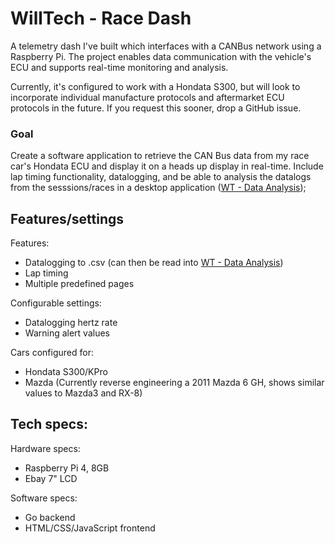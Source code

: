 # WillTech - Race Dash

A telemetry dash I've built which interfaces with a CANBus network using a Raspberry Pi. The project enables data communication with the vehicle's ECU and supports real-time monitoring and analysis.

Currently, it's configured to work with a Hondata S300, but will look to incorporate individual manufacture protocols and aftermarket ECU protocols in the future. If you request this sooner, drop a GitHub issue.

### Goal
Create a software application to retrieve the CAN Bus data from my race car's Hondata ECU and display it on a heads up display in real-time. Include lap timing functionality, datalogging, and be able to analysis the datalogs from the sesssions/races in a desktop application ([WT - Data Analysis](https://github.com/Afx31/WT-DataAnalysis));


## Features/settings

Features:
- Datalogging to .csv (can then be read into [WT - Data Analysis](https://github.com/Afx31/WT-DataAnalysis))
- Lap timing
- Multiple predefined pages

Configurable settings:
- Datalogging hertz rate
- Warning alert values

Cars configured for:
- Hondata S300/KPro
- Mazda (Currently reverse engineering a 2011 Mazda 6 GH, shows similar values to Mazda3 and RX-8)

## Tech specs:

Hardware specs:
- Raspberry Pi 4, 8GB
- Ebay 7" LCD

Software specs:
- Go backend
- HTML/CSS/JavaScript frontend
